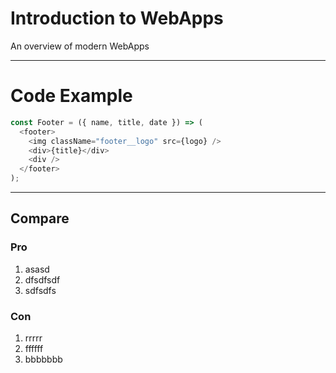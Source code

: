 # Introduction to WebApps

An overview of modern WebApps

---

# Code Example

```javascript
const Footer = ({ name, title, date }) => (
  <footer>
    <img className="footer__logo" src={logo} />
    <div>{title}</div>
    <div />
  </footer>
);
```

---------------

## Compare

<sidebyside>
<div>

### Pro

1. asasd
2. dfsdfsdf
3. sdfsdfs
   
</div>
<div>

### Con

1. rrrrr
2. ffffff
3. bbbbbbb
   
</div>  
</sidebyside>
